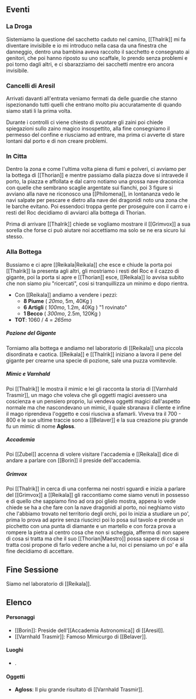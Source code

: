 
## Eventi

### La Droga

Sistemiamo la questione del sacchetto caduto nel camino, [[Thalrik]] mi fa diventare invisibile e io mi introduco nella casa da una finestra che danneggio, dentro una bambina aveva raccolto il sacchetto e consegnato ai genitori, che poi hanno riposto su uno scaffale, lo prendo senza problemi e poi torno dagli altri, e ci sbarazziamo dei sacchetti mentre ero ancora invisibile.

### Cancelli di Aresil

Arrivati davanti all'entrata veniamo fermati da delle guardie che stanno ispezionando tutti quelli che entrano molto piu accuratamente di quando siamo stati li la prima volta.

Durante i controlli ci viene chiesto di svuotare gli zaini poi chiede spiegazioni sullo zaino magico insospettito, alla fine consegniamo il permesso del confine e riusciamo ad entrare, ma prima ci avverte di stare lontani dal porto e di non creare problemi.

### In Citta

Dentro la zona e come l'ultima volta piena di fumi e polveri, ci avviamo per la bottega di [[Thorian]] e mentre passiamo dalla piazza dove si intravede il porto, la piazza e affollata e dal carro notiamo una grossa nave draconica con quelle che sembrano scaglie argentate sui fianchi, poi 3 figure si avviano alla nave ne riconosco una [[Philomena]], in lontananza vedo le navi salpate per pescare e dietro alla nave dei dragonidi noto una zona che le barche evitano.
Poi essendoci troppa gente per proseguire con il carro e i resti del Roc decidiamo di avviarci alla bottega di Thorian.

Prima di arrivare [[Thalrik]] chiede se vogliamo mostrare il [[Grimvox]] a sua sorella che forse ci può aiutare noi accettiamo ma solo se ne era sicuro lui stesso.

### Alla Bottega

Bussiamo e ci apre [[Reikala|Reikala]] che esce e chiude la porta poi [[Thalrik]] la presenta agli altri, gli mostriamo i resti del Roc e il cazzo di gigante, poi la porta si apre e [[Thorian]] esce, [[Reikala]] lo avvisa subito che non siamo piu "ricercati", cosi si tranquillizza un minimo e dopo rientra.

- Con [[Reikala]] andiamo a vendere i pezzi:
	- **8 Piume** ( *20mo*, 5m, 40Kg )
	- **6 Artigli** ( *100mo*, 1.2m, 40Kg ) "1 rovinato"
	- **1 Becco** ( *300mo*, 2.5m, 120Kg )
- **TOT**: 1060 / 4 = *265mo*

##### Pozione del Gigante
Torniamo alla bottega e andiamo nel laboratorio di [[Reikala]] una piccola disordinata e caotica. [[Reikala]] e [[Thalrik]] iniziano a lavora il pene del gigante per crearne una specie di pozione, sale una puzza vomitevole.

##### Mimic e Varnhald
Poi [[Thalrik]] le mostra il mimic e lei gli racconta la storia di [[Varnhald Trasmir]], un mago che voleva che gli oggetti magici avessero una coscienza e un pensiero proprio, lui vendeva oggetti magici dall'aspetto normale ma che nascondevano un mimic, il quale sbranava il cliente e infine il mago riprendeva l'oggetto e cosi riusciva a sfamarli. Viveva tra il 700 - 800 e le sue ultime traccie sono  a [[Belaver]] e la sua creazione piu grande fu un mimic di nome **Agloss**.

##### Accademia
Poi [[Zubel]] accenna di volere visitare l'accademia e [[Reikala]] dice di andare a parlare con [[Borin]] il preside dell'accademia.

##### Grimvox
Poi [[Thalrik]] in cerca di una conferma nei nostri sguardi e inizia a parlare del [[Grimvox]] a [[Reikala]] gli raccontiamo come siamo venuti in possesso e di quello che sappiamo fino ad ora poi glielo mostra, appena lo vede chiede se ha a che fare con la nave dragonidi al porto, noi neghiamo visto che l'abbiamo trovato nel territorio degli orchi, poi lo inizia a studiare un po', prima lo prova ad aprire senza riuscirci poi lo posa sul tavolo e prende un picchetto con una punta di diamante e un martello e con forza prova a rompere la pietra al centro cosa che non si scheggia, afferma di non sapere di cosa si tratta ma che il suo [[Thorian|Maestro]] possa sapere di cosa si tratta cosi propone di farlo vedere anche a lui, noi ci pensiamo un po' e alla fine decidiamo di accettare.

## Fine Sessione

Siamo nel laboratorio di [[Reikala]].

## Elenco

#### Personaggi
- [[Borin]]: Preside dell'[[Accademia Astronomica]] di [[Aresil]].
- [[Varnhald Trasmir]]: Famoso Mimicurgo di [[Belaver]].

#### Luoghi
- .

#### Oggetti
- **Agloss**: Il piu grande risultato di [[Varnhald Trasmir]].
